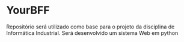 # YourBFF
Repositório será utilizado como base para o projeto da disciplina de Informática Industrial. Será desenvolvido um sistema Web em python
